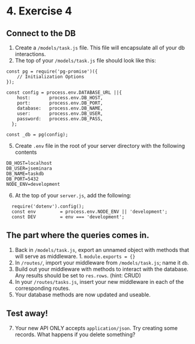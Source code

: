 # 4. Exercise 4 

## Connect to the DB
 1. Create a `/models/task.js` file. This file will encapsulate all of your db interactions.
 3. The top of your `/models/task.js` file should look like this:

```
const pg = require('pg-promise')({
    // Initialization Options
});

const config = process.env.DATABASE_URL ||{
    host:       process.env.DB_HOST,
    port:       process.env.DB_PORT,
    database:   process.env.DB_NAME,
    user:       process.env.DB_USER,
    password:   process.env.DB_PASS,
  };

const _db = pg(config);
```
 5. Create `.env` file in the root of your server directory with the following contents 
    
```
DB_HOST=localhost
DB_USER=jseminara
DB_NAME=taskdb
DB_PORT=5432
NODE_ENV=development
```

 6. At the top of your `server.js`, add the following:
 
```
  require('dotenv').config();
  const env         = process.env.NODE_ENV || 'development';
  const DEV         = env === 'development';
```


## The part where the queries comes in.
  1. Back in `/models/task.js`, export an unnamed object with methods that will serve as middleware.
    1. `module.exports = {}`
  3. In `/routes/`, import your middleware from `/models/task.js`; name it `db`. 
  4. Build out your middleware with methods to interact with the database. Any results should be set to `res.rows`. (hint: CRUD)
  5. In your `/routes/tasks.js`, insert your new middleware in each of the corresponding routes.
  6. Your database methods are now updated and useable. 

## Test away!
  7. Your new API ONLY accepts `application/json`. Try creating some records. What happens if you delete something?

